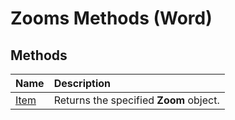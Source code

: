 
# Zooms Methods (Word)

## Methods



|**Name**|**Description**|
|:-----|:-----|
|[Item](39d76022-7570-2432-5910-3e5034fa7f30.md)|Returns the specified  **Zoom** object.|
